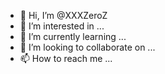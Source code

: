 - 👋 Hi, I’m @XXXZeroZ
- 👀 I’m interested in ...
- 🌱 I’m currently learning ...
- 💞️ I’m looking to collaborate on ...
- 📫 How to reach me ...

<!---
XXXZeroZ/XXXZeroZ is a ✨ special ✨ repository because its `README.md` (this file) appears on your GitHub profile.
You can click the Preview link to take a look at your changes.
--->
